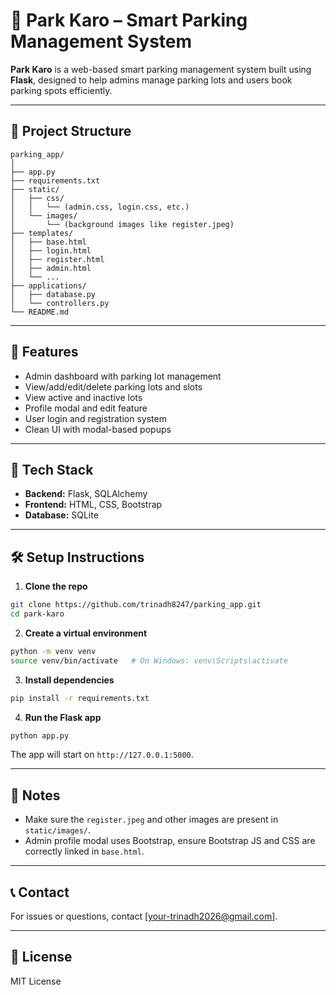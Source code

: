 # 🚗 Park Karo – Smart Parking Management System

**Park Karo** is a web-based smart parking management system built using **Flask**, designed to help admins manage parking lots and users book parking spots efficiently.

---

## 📁 Project Structure

```
parking_app/
│
├── app.py
├── requirements.txt
├── static/
│   ├── css/
│   │   └── (admin.css, login.css, etc.)
│   └── images/
│       └── (background images like register.jpeg)
├── templates/
│   ├── base.html
│   ├── login.html
│   ├── register.html
│   ├── admin.html
│   └── ...
├── applications/
│   ├── database.py
│   └── controllers.py
└── README.md
```

---

## 🚀 Features

- Admin dashboard with parking lot management
- View/add/edit/delete parking lots and slots
- View active and inactive lots
- Profile modal and edit feature
- User login and registration system
- Clean UI with modal-based popups

---

## 🧰 Tech Stack

- **Backend:** Flask, SQLAlchemy
- **Frontend:** HTML, CSS, Bootstrap
- **Database:** SQLite

---

## 🛠️ Setup Instructions

1. **Clone the repo**

```bash
git clone https://github.com/trinadh8247/parking_app.git
cd park-karo
```

2. **Create a virtual environment**

```bash
python -m venv venv
source venv/bin/activate   # On Windows: venv\Scripts\activate
```

3. **Install dependencies**

```bash
pip install -r requirements.txt
```

4. **Run the Flask app**

```bash
python app.py
```

The app will start on `http://127.0.0.1:5000`.

---


## 📌 Notes

- Make sure the `register.jpeg` and other images are present in `static/images/`.
- Admin profile modal uses Bootstrap, ensure Bootstrap JS and CSS are correctly linked in `base.html`.

---

## 📞 Contact

For issues or questions, contact [your-trinadh2026@gmail.com].

---

## 📄 License

MIT License
